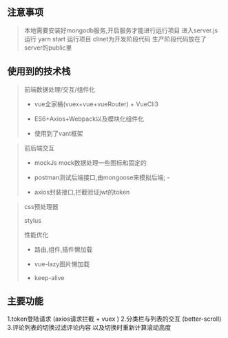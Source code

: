 ## 注意事项

> 本地需要安装好mongodb服务,开启服务才能进行运行项目
>  进入server.js 运行 yarn start 运行项目
>  clinet为开发阶段代码 生产阶段代码放在了 server的public里

## 使用到的技术栈

> 前端数据处理/交互/组件化
> 
> -   vue全家桶(vuex+vue+vueRouter) + VueCli3
>     
> -   ES6+Axios+Webpack以及模块化组件化
>     
> -   使用到了vant框架
>     

> 前后端交互
> 
> -   mockJs mock数据处理一些图标和固定的
>     
> -   postman测试后端接口,由mongoose来模拟后端; -
>     
> -   axios封装接口,拦截验证jwt的token
>     

> css预处理器
> 
> stylus
> 
> 性能优化
> 
> -   路由,组件,插件懒加载
>     
> -   vue-lazy图片懒加载
>     
> -   keep-alive
>     

## 主要功能

1.token登陆请求 (axios请求拦截 + vuex )
 2.分类栏与列表的交互 (better-scroll)
 3.评论列表的切换过滤评论内容 以及切换时重新计算滚动高度

